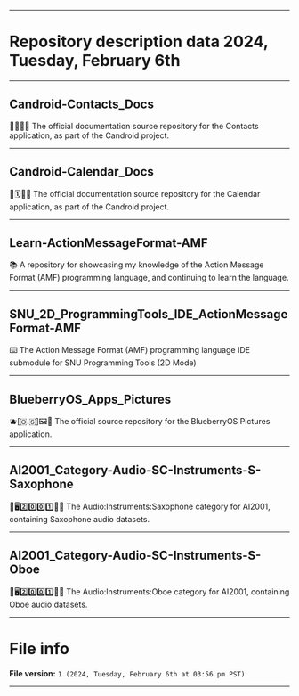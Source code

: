 
***

# Repository description data 2024, Tuesday, February 6th

---

## Candroid-Contacts_Docs

🤖️👤️📱️📖️ The official documentation source repository for the Contacts application, as part of the Candroid project.

---

## Candroid-Calendar_Docs

🤖️🗓️📱️📖️ The official documentation source repository for the Calendar application, as part of the Candroid project.

---

## Learn-ActionMessageFormat-AMF

📚️ A repository for showcasing my knowledge of the Action Message Format (AMF) programming language, and continuing to learn the language.

---

## SNU_2D_ProgrammingTools_IDE_ActionMessageFormat-AMF

⌨️ The Action Message Format (AMF) programming language IDE submodule for SNU Programming Tools (2D Mode) 

---

## BlueberryOS_Apps_Pictures

🫐️[🇴.🇸]🖼️📱️ The official source repository for the BlueberryOS Pictures application.

---

## AI2001_Category-Audio-SC-Instruments-S-Saxophone

🧠️🖥️2️⃣️0️⃣️0️⃣️1️⃣️🎼️🎶️ The Audio:Instruments:Saxophone category for AI2001, containing Saxophone audio datasets.

---

## AI2001_Category-Audio-SC-Instruments-S-Oboe

🧠️🖥️2️⃣️0️⃣️0️⃣️1️⃣️🎼️🎶️ The Audio:Instruments:Oboe category for AI2001, containing Oboe audio datasets.

***

# File info

**File version:** `1 (2024, Tuesday, February 6th at 03:56 pm PST)`

***

